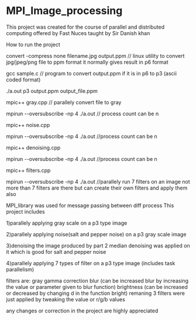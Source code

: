 # MPI_Image_processing
This project was created for the course of parallel and distributed computing offered by Fast Nuces taught by Sir Danish khan
 
How to run the project

convert -compress none filename.jpg output.ppm   // linux utility  to convert jpg/jpeg/png file to ppm format it normally gives result in p6 format

gcc sample.c   // program to convert output.ppm if it is in p6 to p3 (ascii coded format) 

./a.out p3 output.ppm output_file.ppm

mpic++ gray.cpp   // parallely convert file to gray 

mpirun --oversubscribe -np 4 ./a.out   // process count can be n

mpic++ noise.cpp

mpirun --oversubscribe -np 4 ./a.out    //process count can be n

mpic++ denoising.cpp

mpirun --oversubscribe -np 4 ./a.out    //process count can be n

mpic++ filters.cpp

mpirun --oversubscribe -np 4 ./a.out     //parallely run 7 filters on an image not more than 7 filters are there but can create their own filters and apply them also



MPI_library was used for message passing between diff process
This project includes

1)parallely applying gray scale on a p3 type image 

2)parallely applying noise(salt and pepper noise) on a p3 gray scale image 

3)denoising the image produced by part 2 median denoising was applied on it which is good for salt and pepper noise

4)parallely applying 7 types of filter on a p3 type image (includes task parallelism)

filters are: 
             gray
             gamma correction
             blur (can be increased blur by increasing the value or parameter given to blur function)
             brightness (can be increased or decreased by changing d in the function bright)
             remaning 3 filters were just applied by tweaking the value or r/g/b values
             
             
any changes or correction in the project are highly appreciated
